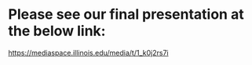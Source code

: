 # Please see our final presentation at the below link:

https://mediaspace.illinois.edu/media/t/1_k0j2rs7i
